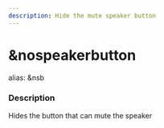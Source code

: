 ```yaml
---
description: Hide the mute speaker button
---
```


# \&nospeakerbutton

alias: \&nsb

### Description

Hides the button that can mute the speaker
